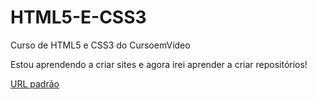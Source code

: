 # HTML5-E-CSS3
 Curso de HTML5 e CSS3 do CursoemVídeo

 Estou aprendendo a criar sites e agora irei aprender a criar repositórios!

 <a href=" https://gabrielxysouza.github.io/HTML5-E-CSS3/"> URL padrão</a>

